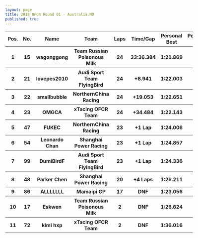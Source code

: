 ```yaml
---
layout: page
title: 2018 OFCR Round 01 - Australia.MD
published: true
---
```


<font size="2">
<table style="width:120%">
	<tr>
		<th>Pos.</th>
		<th>No.</th>
		<th>Name</th>
		<th>Team</th>
		<th>Laps</th>
		<th>Time/Gap</th>
		<th>Personal Best</th>
		<th>Position Diff</th>
	</tr>
	<tr>
		<th>1</th>
		<th>15</th>
		<th>wagonggong</th>
		<th>Team Russian Poisonous Milk</th>
		<th>24</th>
		<th>33:36.384</th>
		<th>1:21.869</th>
		<th>+1</th>
	</tr>
	<tr>
		<th>2</th>
		<th>21</th>
		<th>lovepes2010</th>
		<th>Audi Sport Team FlyingBird</th>
		<th>24</th>
		<th>+8.941</th>
		<th>1:22.003</th>
		<th>-1</th>
	</tr>
	<tr>
		<th>3</th>
		<th>22</th>
		<th>smallbubble</th>
		<th>NorthernChina Racing</th>
		<th>24</th>
		<th>+19.053</th>
		<th>1:22.651</th>
		<th>+1</th>
	</tr>
	<tr>
		<th>4</th>
		<th>23</th>
		<th>OMGCA</th>
		<th>xTacing OFCR Team</th>
		<th>24</th>
		<th>+34.484</th>
		<th>1:22.143</th>
		<th>-1</th>
	</tr>
	<tr>
		<th>5</th>
		<th>47</th>
		<th>FUKEC</th>
		<th>NorthernChina Racing</th>
		<th>23</th>
		<th>+1 Lap</th>
		<th>1:24.006</th>
		<th>+4</th>
	</tr>
	<tr>
		<th>6</th>
		<th>54</th>
		<th>Leonardo Chan</th>
		<th>Shanghai Power Racing</th>
		<th>23</th>
		<th>+1 Lap</th>
		<th>1:24.857</th>
		<th>+4</th>
	</tr>
	<tr>
		<th>7</th>
		<th>99</th>
		<th>DumiBirdF</th>
		<th>Audi Sport Team FlyingBird</th>
		<th>23</th>
		<th>+1 Lap</th>
		<th>1:24.336</th>
		<th>0</th>
	</tr>
	<tr>
		<th>8</th>
		<th>48</th>
		<th>Parker Chen</th>
		<th>Shanghai Power Racing</th>
		<th>20</th>
		<th>+4 Laps</th>
		<th>1:26.211</th>
		<th>+3</th>
	</tr>
	<tr>
		<th>9</th>
		<th>86</th>
		<th>ALLLLLLL</th>
		<th>Mamaipi GP</th>
		<th>17</th>
		<th>DNF</th>
		<th>1:23.056</th>
		<th>-3</th>
	</tr>
	<tr>
		<th>10</th>
		<th>17</th>
		<th>Eskwen</th>
		<th>Team Russian Poisonous Milk</th>
		<th>2</th>
		<th>DNF</th>
		<th>1:26.624</th>
		<th>-5</th>
	</tr>
	<tr>
		<th>11</th>
		<th>72</th>
		<th>kimi hxp</th>
		<th>xTacing OFCR Team</th>
		<th>2</th>
		<th>DNF</th>
		<th>1:36.016</th>
		<th>-3</th>
	</tr>
</table>
</font>